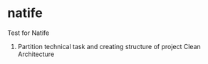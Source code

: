 # natife


Test for Natife

1. Partition technical task and creating structure of project Clean Architecture  
